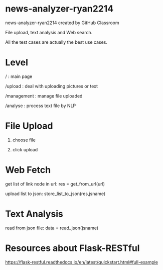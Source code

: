 # news-analyzer-ryan2214
news-analyzer-ryan2214 created by GitHub Classroom

File upload, text analysis and Web search.

All the test cases are actually the best use cases.

# Level

/ : main page

/upload : deal with uploading pictures or text

/management : manage file uploaded

/analyse : process text file by NLP

# File Upload

1. choose file

2. click upload

# Web Fetch

get list of link node in url:  res = get_from_url(url)

upload list to json:  store_list_to_json(res,jsname)

# Text Analysis

read from json file:  data = read_json(jsname)

# Resources about Flask-RESTful

https://flask-restful.readthedocs.io/en/latest/quickstart.html#full-example
